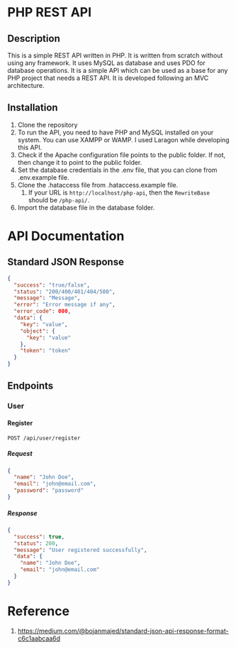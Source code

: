 # PHP REST API

## Description

This is a simple REST API written in PHP. It is written from scratch without using any framework. It uses MySQL as database and uses PDO for database operations. It is a simple API which can be used as a base for any PHP project that needs a REST API. It is developed following an MVC architecture.

## Installation

1. Clone the repository
2. To run the API, you need to have PHP and MySQL installed on your system. You can use XAMPP or WAMP. I used Laragon while developing this API.
3. Check if the Apache configuration file points to the public folder. If not, then change it to point to the public folder.
4. Set the database credentials in the .env file, that you can clone from .env.example file.
5. Clone the .hataccess file from .hataccess.example file.
   1. If your URL is `http://localhost/php-api`, then the `RewriteBase` should be `/php-api/`.
6. Import the database file in the database folder.

# API Documentation

## Standard JSON Response

```json
{
  "success": "true/false",
  "status": "200/400/401/404/500",
  "message": "Message",
  "error": "Error message if any",
  "error_code": 000,
  "data": {
    "key": "value",
    "object": {
      "key": "value"
    },
    "token": "token"
  }
}
```

## Endpoints

### User

#### Register

```http
POST /api/user/register
```

##### Request

```json
{
  "name": "John Doe",
  "email": "john@email.com",
  "password": "password"
}
```

##### Response

```json
{
  "success": true,
  "status": 200,
  "message": "User registered successfully",
  "data": {
    "name": "John Doe",
    "email": "john@email.com"
  }
}
```

# Reference

1. https://medium.com/@bojanmajed/standard-json-api-response-format-c6c1aabcaa6d
